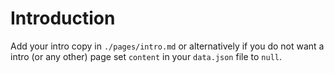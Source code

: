 # Introduction

Add your intro copy in `./pages/intro.md` or alternatively if you do not want a intro (or any other) page set `content` in your `data.json` file to `null`.